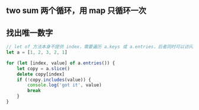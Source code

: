 ## two sum 两个循环，用 map 只循环一次

## 找出唯一数字

```js
// let of 方法本身不提供 index，需要遍历 a.keys 或 a.entries，后者同时可以访问 value
let a = [1, 2, 3, 2, 1]

for (let [index, value] of a.entries()) {
	let copy = a.slice()
	delete copy[index]
	if (!copy.includes(value)) {
		console.log('got it', value)
		break
	}
}
```
